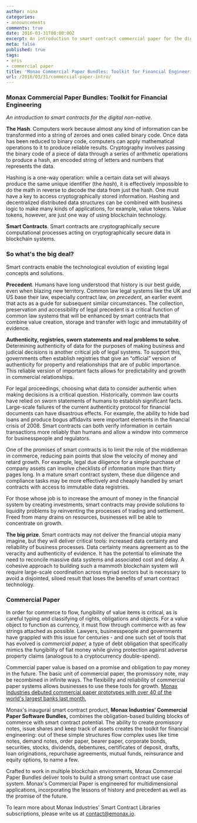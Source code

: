```yaml
---
author: nina
categories:
- announcements
comments: true
date: 2016-03-31T00:00:00Z
excerpt: An introduction to smart contract commercial paper for the digital non-native.
meta: false
published: true
tags:
- eris
- commercial paper
title: 'Monax Commercial Paper Bundles: Toolkit for Financial Engineering'
url: /2016/03/31/commercial-paper-intro/
---
```


### Monax Commercial Paper Bundles: Toolkit for Financial Engineering

*An introduction to smart contracts for the digital non-native.*

**The Hash**. Computers work because almost any kind of information can be transformed into a string of zeroes and ones called binary code. Once data has been reduced to binary code, computers can apply mathematical operations to it to produce reliable results. Cryptography involves passing the binary code of a piece of data through a series of arithmetic operations to produce a hash, an encoded string of letters and numbers that represents the data.  

Hashing is a one-way operation: while a certain data set will always produce the same unique identifier (the *hash*), it is effectively impossible to do the math in reverse to decode the data from just the hash. One must have a key to access cryptographically stored information. Hashing and decentralized distributed data structures can be combined with business logic to make many kinds of applications, for example, value tokens. Value tokens, however, are just one way of using blockchain technology.

**Smart Contracts**. Smart contracts are cryptographically secure computational processes acting on cryptographically secure data in blockchain systems.

### So what's the big deal?
Smart contracts enable the technological evolution of existing legal concepts and solutions.

**Precedent**. Humans have long understood that history is our best guide, even when blazing new territory. Common law legal systems like the UK and US base their law, especially contract law, on *precedent*, an earlier event that acts as a guide for subsequent similar circumstances. The collection, preservation and accessibility of legal precedent is a critical function of common law systems that will be enhanced by smart contracts that combine value creation, storage and transfer with logic and immutability of evidence.

**Authenticity, registries, sworn statements and real problems to solve**. Determining authenticity of data for the purposes of making business and judicial decisions is another critical job of legal systems. To support this, governments often establish registries that give an “official” version of authenticity for property and relationships that are of public importance. This reliable version of important facts allows for predictability and growth in commercial relationships.

For legal proceedings, choosing what data to consider authentic when making decisions is a critical question. Historically, common law courts have relied on sworn statements of humans to establish significant facts. Large-scale failures of the current authenticity protocol for financial documents can have disastrous effects. For example, the ability to hide bad loans and produce bogus affidavits were important elements in the financial crisis of 2008. Smart contracts can both verify information in certain transactions more reliably than humans and allow a window into commerce for businesspeople and regulators.

One of the promises of smart contracts is to limit the role of the middleman in commerce, reducing pain points that slow the velocity of money and retard growth. For example, legal due diligence for a simple purchase of company assets can involve checklists of information more than thirty pages long. In a mature smart contract system, these due diligence and compliance tasks may be more effectively and cheaply handled by smart contracts with access to immutable data registries.

For those whose job is to increase the amount of money in the financial system by creating investments, smart contracts may provide solutions to liquidity problems by reinventing the processes of trading and settlement. Freed from many drains on resources, businesses will be able to concentrate on growth.

**The big prize**. Smart contracts may not deliver the financial utopia many imagine, but they will deliver critical tools: increased data certainty and reliability of business processes. Data certainty means agreement as to the veracity and authenticity of evidence. It has the potential to eliminate the need to reconcile massive data systems and associated cost and delay. A cohesive approach to building such a mammoth blockchain system will require large-scale coordination across myriad sectors but is necessary to avoid a disjointed, siloed result that loses the benefits of smart contract technology.

### Commercial Paper

In order for commerce to flow, fungibility of value items is critical, as is careful typing and classifying of rights, obligations and objects. For a value object to function as currency, it must flow through commerce with as few strings attached as possible. Lawyers, businesspeople and governments have grappled with this issue for centuries - and one such set of tools that has evolved is *commercial paper,* a type of debt obligation that specifically mimics the fungibility of fiat money while giving protection against adverse property claims (analogous to a cryptocurrency double-spend).

Commercial paper value is based on a promise and obligation to pay money in the future. The basic unit of commercial paper, the promissory note, may be recombined in infinite ways. The flexibility and reliability of commercial paper systems allows businesses to use these tools for growth. [Monax Industries debuted commercial paper prototypes with over 40 of the world's largest banks last month.](https://monax.io/blog/2016/03/03/r3/)

Monax's inaugural smart contract product, **Monax Industries’ Commercial Paper Software Bundles,** combines the obligation-based building blocks of commerce with smart contract potential. The ability to create promissory notes, issue shares and keep track of assets creates the toolkit for financial engineering: out of these simple structures flow complex uses like time notes, demand notes, order paper, bearer paper, corporate bonds, securities, stocks, dividends, debentures, certificates of deposit, drafts, loan originations, repurchase agreements, mutual funds, reinsurance and equity options, to name a few. 

Crafted to work in multiple blockchain environments, Monax Commercial Paper Bundles deliver tools to build a strong smart contract use case system. Monax's Commercial Paper is engineered for multidimensional applications, incorporating the lessons of history and precedent as well as the promise of the future.

To learn more about Monax Industries' Smart Contract Libraries subscriptions, please write us at <contact@emonax.io>.

